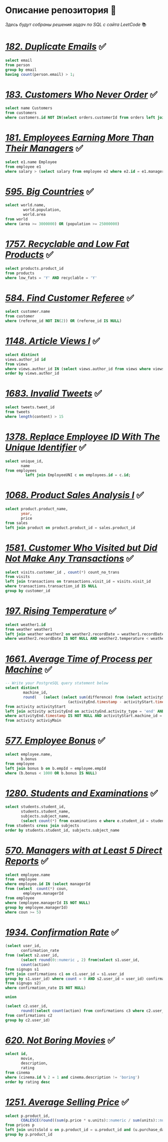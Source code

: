 # Описание репозитория :book:
*Здесь будут собраны решения задач по SQL с сайта LeetCode* :books:  

# [*182. Duplicate Emails*](https://leetcode.com/problems/duplicate-emails/description/) :white_check_mark:
```sql
select email
from person
group by email
having count(person.email) > 1;
```

# [*183. Customers Who Never Order*](https://leetcode.com/problems/customers-who-never-order/description/) :white_check_mark:
```sql
select name Customers
from customers
where customers.id NOT IN(select orders.customerId from orders left join customers c on c.id = orders.customerId where orders.customerId IS NOT NULL group by orders.customerId);
```

# [*181. Employees Earning More Than Their Managers*](https://leetcode.com/problems/employees-earning-more-than-their-managers/description/) :white_check_mark:
```sql
select e1.name Employee
from employee e1
where salary > (select salary from employee e2 where e2.id = e1.managerId)
```

# [*595. Big Countries*](https://leetcode.com/problems/big-countries/description/) :white_check_mark:
```sql
select world.name,
        world.population,
        world.area
from world
where (area >= 3000000) OR (population >= 25000000)
```
# [*1757. Recyclable and Low Fat Products*](https://leetcode.com/problems/recyclable-and-low-fat-products/description/) :white_check_mark:
```sql
select products.product_id
from products
where low_fats = 'Y' AND recyclable = 'Y'
```

# [*584. Find Customer Referee*](https://leetcode.com/problems/find-customer-referee/description/) :white_check_mark:
```sql
select customer.name
from customer
where (referee_id NOT IN(2)) OR (referee_id IS NULL)
```

# [*1148. Article Views I*](https://leetcode.com/problems/article-views-i/description/) :white_check_mark:
```sql
select distinct 
views.author_id id
from views
where views.author_id IN (select views.author_id from views where views.author_id = views.viewer_id)
order by views.author_id
```

# [*1683. Invalid Tweets*](https://leetcode.com/problems/invalid-tweets/description/) :white_check_mark:
```sql
select tweets.tweet_id
from tweets
where length(content) > 15
```

# [*1378. Replace Employee ID With The Unique Identifier*](https://leetcode.com/problems/replace-employee-id-with-the-unique-identifier/description/) :white_check_mark:
```sql
select unique_id,
       name
from employees
         left join EmployeeUNI c on employees.id = c.id;
```

# [*1068. Product Sales Analysis I*](https://leetcode.com/problems/product-sales-analysis-i/description/) :white_check_mark:
```sql
select product.product_name,
       year,
       price
from sales
left join product on product.product_id = sales.product_id
```

# [*1581. Customer Who Visited but Did Not Make Any Transactions*](https://leetcode.com/problems/customer-who-visited-but-did-not-make-any-transactions/description/) :white_check_mark:
```sql
select visits.customer_id , count(*) count_no_trans
from visits
left join transactions on transactions.visit_id = visits.visit_id
where transactions.transaction_id IS NULL
group by customer_id
```
# [*197. Rising Temperature*](https://leetcode.com/problems/rising-temperature/description/) :white_check_mark: 
```sql
select weather1.id
from weather weather1 
left join weather weather2 on weather2.recordDate = weather1.recordDate - Interval '1 days' 
where weather2.recordDate IS NOT NULL AND weather2.temperature < weather1.temperature
```

# [*1661. Average Time of Process per Machine*](https://leetcode.com/problems/average-time-of-process-per-machine/description/) :white_check_mark:
```sql
-- Write your PostgreSQL query statement below
select distinct 
        machine_id,
        round(   (select (select sum(difference) from (select activityStart.machine_id,
                            (activityEnd.timestamp - activityStart.timestamp)::numeric difference         
from activity activityStart
left join activity activityEnd on activityEnd.activity_type = 'end' AND activityStart.activity_type = 'start' AND (activityStart.process_id = activityEnd.process_id) AND (activityStart.machine_id = activityEnd.machine_id)
where activityEnd.timestamp IS NOT NULL AND activityStart.machine_id = activiyMain.machine_id) t) / (select count(distinct process_id) from activity)) ,3)processing_time
from activity activiyMain
```

# [*577. Employee Bonus*](https://leetcode.com/problems/employee-bonus/description/) :white_check_mark:
```sql
select employee.name,
       b.bonus
from employee
left join bonus b on b.empId = employee.empId
where (b.bonus < 1000 OR b.bonus IS NULL)
```

# [*1280. Students and Examinations*](https://leetcode.com/problems/students-and-examinations/description/) :white_check_mark:
```sql
select students.student_id,
       students.student_name,
       subjects.subject_name,
       (select count(*) from examinations e where e.student_id = students.student_id and e.subject_name = subjects.subject_name) attended_exams
from students cross join subjects
order by students.student_id, subjects.subject_name
```

# [*570. Managers with at Least 5 Direct Reports*](https://leetcode.com/problems/managers-with-at-least-5-direct-reports/description/) :white_check_mark:
```sql
select employee.name
from  employee
where employee.id IN (select managerId
from (select  count(*) coun,
        employee.managerId
from employee
where (employee.managerId IS NOT NULL)
group by employee.managerId)
where coun >= 5)
```

# [*1934. Confirmation Rate*](https://leetcode.com/problems/confirmation-rate/description/) :white_check_mark:
```sql
(select user_id,
       confirmation_rate
from (select s2.user_id,
       (select round(0::numeric , 2) from(select s1.user_id,
       count(action)
from signups s1
left join confirmations c1 on c1.user_id = s1.user_id
group by s1.user_id) where count = 0 AND s2.user_id = user_id) confirmation_rate
from signups s2)
where confirmation_rate IS NOT NULL)

union

(select c2.user_id,
       round((select count(action) from confirmations c3 where c2.user_id = c3.user_id AND c3.action = 'confirmed')::numeric / (select count(action) from confirmations c4 where c4.user_id = c2.user_id) ::numeric , 2) confirmation_rate
from confirmations c2
group by c2.user_id)
```

# [*620. Not Boring Movies*](https://leetcode.com/problems/not-boring-movies/description/) :white_check_mark:
```sql
select id,
       movie,
       description,
       rating
from cinema
where (cinema.id % 2 = 1 and cinema.description != 'boring') 
order by rating desc
```

# [*1251. Average Selling Price*](https://leetcode.com/problems/average-selling-price/description/) :white_check_mark:  
```sql
select p.product_id,
       COALESCE(round((sum(p.price * u.units)::numeric / sum(units)::numeric )::numeric , 2) , 0) average_price
from prices p
left join unitsSold u on p.product_id = u.product_id and (u.purchase_date >= p.start_date and u.purchase_date <= p.end_date)
group by p.product_id
```  








